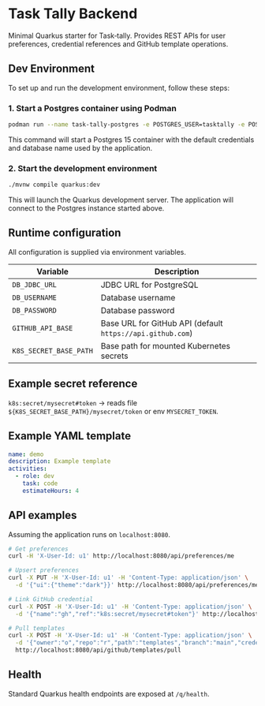# Task Tally Backend

Minimal Quarkus starter for Task‑tally. Provides REST APIs for user preferences, credential references and GitHub template operations.

## Dev Environment

To set up and run the development environment, follow these steps:

### 1. Start a Postgres container using Podman

```sh
podman run --name task-tally-postgres -e POSTGRES_USER=tasktally -e POSTGRES_PASSWORD=tasktally -e POSTGRES_DB=tasktally -p 5432:5432 -d postgres:15
```

This command will start a Postgres 15 container with the default credentials and database name used by the application.

### 2. Start the development environment

```sh
./mvnw compile quarkus:dev
```

This will launch the Quarkus development server. The application will connect to the Postgres instance started above.

## Runtime configuration
All configuration is supplied via environment variables.

| Variable | Description |
|---|---|
| `DB_JDBC_URL` | JDBC URL for PostgreSQL |
| `DB_USERNAME` | Database username |
| `DB_PASSWORD` | Database password |
| `GITHUB_API_BASE` | Base URL for GitHub API (default `https://api.github.com`) |
| `K8S_SECRET_BASE_PATH` | Base path for mounted Kubernetes secrets |

## Example secret reference
`k8s:secret/mysecret#token` → reads file `${K8S_SECRET_BASE_PATH}/mysecret/token` or env `MYSECRET_TOKEN`.

## Example YAML template
```yaml
name: demo
description: Example template
activities:
  - role: dev
    task: code
    estimateHours: 4
```

## API examples
Assuming the application runs on `localhost:8080`.

```bash
# Get preferences
curl -H 'X-User-Id: u1' http://localhost:8080/api/preferences/me

# Upsert preferences
curl -X PUT -H 'X-User-Id: u1' -H 'Content-Type: application/json' \
  -d '{"ui":{"theme":"dark"}}' http://localhost:8080/api/preferences/me

# Link GitHub credential
curl -X POST -H 'X-User-Id: u1' -H 'Content-Type: application/json' \
  -d '{"name":"gh","ref":"k8s:secret/mysecret#token"}' http://localhost:8080/api/github/link

# Pull templates
curl -X POST -H 'X-User-Id: u1' -H 'Content-Type: application/json' \
  -d '{"owner":"o","repo":"r","path":"templates","branch":"main","credentialName":"gh"}' \
  http://localhost:8080/api/github/templates/pull
```

## Health
Standard Quarkus health endpoints are exposed at `/q/health`.
